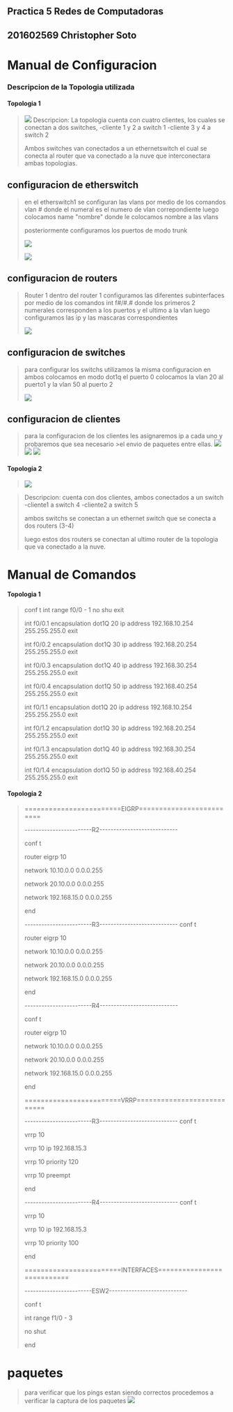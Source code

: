 ## Practica 5 Redes de Computadoras 
## 201602569 Christopher Soto

# Manual de Configuracion
>
### Descripcion de la Topologia utilizada 
#### Topologia 1
> ![](/TOPO1%20P5/topologia.png)
> Descripcion:
> La topologia cuenta con cuatro clientes, los cuales se conectan a dos switches,
>    -cliente 1 y 2 a switch 1
>    -cliente 3 y 4 a switch 2
>
> Ambos switches van conectados a un ethernetswitch el cual se conecta al router que va
> conectado a la nuve que interconectara ambas topologias.
>
>
>
## configuracion de etherswitch
>
>en el etherswitch1 se configuran las vlans por medio de los comandos vlan # donde el numeral es el
>numero de vlan correpondiente luego colocamos name "nombre" donde le colocamos nombre a las vlans
>
>
>posteriormente configuramos los puertos de modo trunk
>
> ![](/TOPO1%20P5/eter1.png)
>
> ![](/TOPO1%20P5/eter.png)

## configuracion de routers
>
>Router 1
>dentro del router 1 configuramos las diferentes subinterfaces por medio de los comandos 
> int f#/#.# donde los primeros 2 numerales corresponden a los puertos y el ultimo a la vlan
> luego configuramos las ip y las mascaras correspondientes
>
> ![](/TOPO1%20P5/router1.png)
## configuracion de switches
>
> para configurar los switchs utilizamos la misma configuracion en ambos
> colocamos en modo dot1q el puerto 0
> colocamos la vlan 20 al puerto1 y la vlan 50 al puerto 2
>
> ![](/TOPO1%20P5/switch.png)
## configuracion de clientes
> para la configuracion de los clientes les asignaremos ip a cada uno y probaremos que sea necesario >el envio de paquetes entre ellas.
> ![](/TOPO1%20P5/cliente1.png)
> ![](/TOPO1%20P5/cliente2.png)
> ![](/TOPO1%20P5/tini.png)
#### Topologia 2

> ![](/TOPO%202%20P5/topo.png)

> Descripcion:
> cuenta con dos clientes, ambos conectados a un switch
>   -cliente1 a switch 4
>   -cliente2 a switch 5
>
> ambos switchs se conectan a un ethernet switch que se conecta a dos routers (3-4)
>
> luego estos dos routers se conectan al ultimo router de la topologia que va conectado a la nuve.


# Manual de Comandos

#### Topologia 1
>conf t 
>int range f0/0 - 1
>no shu
>exit
>
>int f0/0.1
>encapsulation dot1Q 20
>ip address 192.168.10.254 255.255.255.0
>exit
>
>int f0/0.2
>encapsulation dot1Q 30
>ip address 192.168.20.254 255.255.255.0
>exit
>
>int f0/0.3
>encapsulation dot1Q 40
>ip address 192.168.30.254 255.255.255.0
>exit
>
>int f0/0.4
>encapsulation dot1Q 50
>ip address 192.168.40.254 255.255.255.0
>exit
>
>int f0/1.1
>encapsulation dot1Q 20
>ip address 192.168.10.254 255.255.255.0
>exit
>
>int f0/1.2
>encapsulation dot1Q 30
>ip address 192.168.20.254 255.255.255.0
>exit
>
>int f0/1.3
>encapsulation dot1Q 40
>ip address 192.168.30.254 255.255.255.0
>exit
>
>int f0/1.4
>encapsulation dot1Q 50
>ip address 192.168.40.254 255.255.255.0
>exit
>
>
>
#### Topologia 2
>========================EIGRP=========================
>
>
>------------------------R2----------------------------
>
>conf t
>
>router eigrp 10
>
>network 10.10.0.0 0.0.0.255
>
>network 20.10.0.0 0.0.0.255
>
>network 192.168.15.0 0.0.0.255
>
>end
>
>------------------------R3----------------------------
>conf t
>
>router eigrp 10
>
>network 10.10.0.0 0.0.0.255
>
>network 20.10.0.0 0.0.0.255
>
>network 192.168.15.0 0.0.0.255
>
>end
>
>------------------------R4----------------------------
>
>conf t
>
>router eigrp 10
>
>network 10.10.0.0 0.0.0.255
>
>network 20.10.0.0 0.0.0.255
>
>network 192.168.15.0 0.0.0.255
>
>end
>
>========================VRRP===========================
>
>------------------------R3----------------------------
>conf t
>
>vrrp 10
>
>vrrp 10 ip 192.168.15.3
>
>vrrp 10 priority 120
>
>vrrp 10 preempt
>
>end
>
>------------------------R4----------------------------
>conf t
>
>vrrp 10
>
>vrrp 10 ip 192.168.15.3
>
>vrrp 10 priority 100
>
>end
>
>========================INTERFACES===========================
>
>------------------------ESW2----------------------------
>
>conf t
>
>int range f1/0 - 3
>
>no shut
>
>end




# paquetes
> para verificar que los pings estan siendo correctos procedemos a verificar la captura de los paquetes
> ![](/TOPO1%20P5/paquetes5.png)
